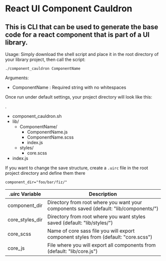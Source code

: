 # React UI Component Cauldron

## This is CLI that can be used to generate the base code for a react component that is part of a UI library. 

Usage: Simply download the shell script and place it in the root directory of your library project, then call the script: 

```shell
./component_cauldron ComponentName
```
Arguments:
* ComponentName : Required string with no whitespaces

Once run under default settings, your project directory will look like this: 

.
* component_cauldron.sh
* lib/
  * ComponentName/
    * ComponentName.js
    * ComponentName.scss
    * index.js
  * styles/
    * core.scss
* index.js


If you want to change the save structure, create a `.uirc` file in the root project directory and define them there

```shell
component_dir="foo/bar/fiz/"
```
.uirc Variable | Description
-------------- | -------------
component_dir  | Directory from root where you want your components saved (default: "lib/components/")
core_styles_dir | Directory from root where you want styles saved (default: "lib/styles/")
core_scss | Name of core sass file you will export component styles from (default: "core.scss")
core_js | File where you will export all components from (default: "lib/core.js")
